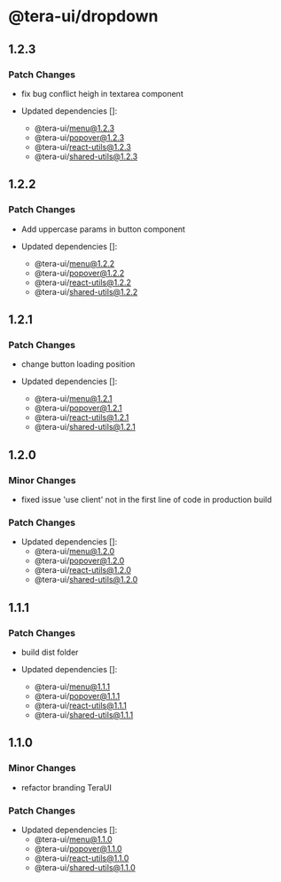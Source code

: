 # @tera-ui/dropdown

## 1.2.3

### Patch Changes

- fix bug conflict heigh in textarea component

- Updated dependencies []:
  - @tera-ui/menu@1.2.3
  - @tera-ui/popover@1.2.3
  - @tera-ui/react-utils@1.2.3
  - @tera-ui/shared-utils@1.2.3

## 1.2.2

### Patch Changes

- Add uppercase params in button component

- Updated dependencies []:
  - @tera-ui/menu@1.2.2
  - @tera-ui/popover@1.2.2
  - @tera-ui/react-utils@1.2.2
  - @tera-ui/shared-utils@1.2.2

## 1.2.1

### Patch Changes

- change button loading position

- Updated dependencies []:
  - @tera-ui/menu@1.2.1
  - @tera-ui/popover@1.2.1
  - @tera-ui/react-utils@1.2.1
  - @tera-ui/shared-utils@1.2.1

## 1.2.0

### Minor Changes

- fixed issue 'use client' not in the first line of code in production build

### Patch Changes

- Updated dependencies []:
  - @tera-ui/menu@1.2.0
  - @tera-ui/popover@1.2.0
  - @tera-ui/react-utils@1.2.0
  - @tera-ui/shared-utils@1.2.0

## 1.1.1

### Patch Changes

- build dist folder

- Updated dependencies []:
  - @tera-ui/menu@1.1.1
  - @tera-ui/popover@1.1.1
  - @tera-ui/react-utils@1.1.1
  - @tera-ui/shared-utils@1.1.1

## 1.1.0

### Minor Changes

- refactor branding TeraUI

### Patch Changes

- Updated dependencies []:
  - @tera-ui/menu@1.1.0
  - @tera-ui/popover@1.1.0
  - @tera-ui/react-utils@1.1.0
  - @tera-ui/shared-utils@1.1.0

